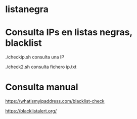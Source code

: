 # listanegra


# Consulta IPs en listas negras, blacklist

./checkip.sh       consulta una IP

./check2.sh         consulta fichero ip.txt

# Consulta manual

https://whatismyipaddress.com/blacklist-check

https://blacklistalert.org/



